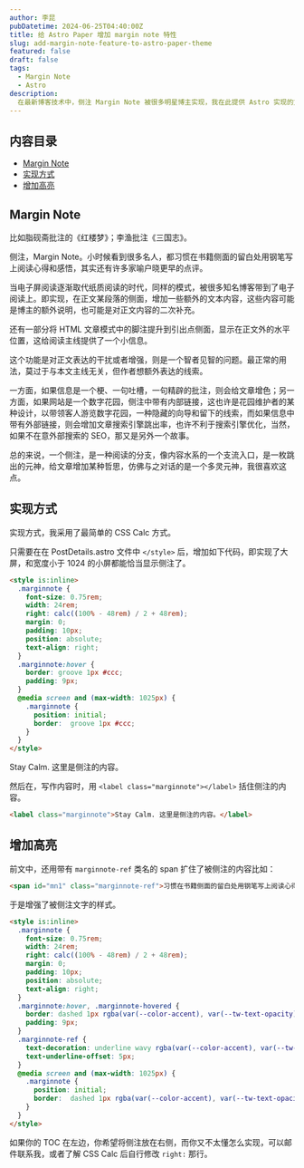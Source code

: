 ```yaml
---
author: 李昆
pubDatetime: 2024-06-25T04:40:00Z
title: 给 Astro Paper 增加 margin note 特性
slug: add-margin-note-feature-to-astro-paper-theme
featured: false
draft: false
tags:
  - Margin Note
  - Astro
description:
  在最新博客技术中，侧注 Margin Note 被很多明星博主实现，我在此提供 Astro 实现的方法。
---
```


## 内容目录

* [Margin Note](#margin-note)
* [实现方式](#实现方式)
* [增加高亮](#增加高亮)

## Margin Note

<label class="marginnote" for="mn1">比如脂砚斋批注的《红楼梦》；李渔批注《三国志》。</label>

侧注，Margin Note。小时候看到很多名人，都习惯在<span id="mn1" class="marginnote-ref">书籍</span>侧面的留白处用钢笔写上阅读心得和感悟，其实还有许多家喻户晓更早的点评。

当电子屏阅读逐渐取代纸质阅读的时代，同样的模式，被很多知名博客带到了电子阅读上。即实现，在正文某段落的侧面，增加一些额外的文本内容，这些内容可能是博主的额外说明，也可能是对正文内容的二次补充。

还有一部分将 HTML 文章模式中的脚注提升到引出点侧面，显示在正文外的水平位置，这给阅读主线提供了一个小信息。

这个功能是对正文表达的干扰或者增强，则是一个智者见智的问题。最正常的用法，莫过于与本文主线无关，但作者想额外表达的线索。

一方面，如果信息是一个梗、一句吐槽，一句精辟的批注，则会给文章增色；另一方面，如果网站是一个数字花园，侧注中带有内部链接，这也许是花园维护者的某种设计，以带领客人游览数字花园，一种隐藏的向导和留下的线索，而如果信息中带有外部链接，则会增加文章搜索引擎跳出率，也许不利于搜索引擎优化，当然，如果不在意外部搜索的 SEO，那又是另外一个故事。

总的来说，一个侧注，是一种阅读的分支，像内容水系的一个支流入口，是一枚跳出的元神，给文章增加某种哲思，仿佛与之对话的是一个多灵元神，我很喜欢这点。

## 实现方式

实现方式，我采用了最简单的 CSS Calc 方式。

只需要在在 PostDetails.astro 文件中 `</style>` 后，增加如下代码，即实现了大屏，和宽度小于 1024 的小屏都能恰当显示侧注了。

``` html
<style is:inline>
  .marginnote {
    font-size: 0.75rem;
    width: 24rem;
    right: calc((100% - 48rem) / 2 + 48rem);
    margin: 0;
    padding: 10px;
    position: absolute;
    text-align: right;
  }
  .marginnote:hover {
    border: groove 1px #ccc;
    padding: 9px;
  }
  @media screen and (max-width: 1025px) {
    .marginnote {
      position: initial;
      border:  groove 1px #ccc;
    }
  }
</style>
```

<label class="marginnote" for="mn2">Stay Calm. 这里是侧注的内容。</label>

然后在，写作内容时，用 `<label class="marginnote"></label>` 括住<span id="mn2" class="marginnote-ref">侧注</span>的内容。

``` html
<label class="marginnote">Stay Calm. 这里是侧注的内容。</label>
```

## 增加高亮

前文中，还用带有 `marginnote-ref` 类名的 span 扩住了被侧注的内容比如：

``` html
<span id="mn1" class="marginnote-ref">习惯在书籍侧面的留白处用钢笔写上阅读心得和感悟</span>
```

于是增强了被侧注文字的样式。

``` html
<style is:inline>
  .marginnote {
    font-size: 0.75rem;
    width: 24rem;
    right: calc((100% - 48rem) / 2 + 48rem);
    margin: 0;
    padding: 10px;
    position: absolute;
    text-align: right;
  }
  .marginnote:hover, .marginnote-hovered {
    border: dashed 1px rgba(var(--color-accent), var(--tw-text-opacity));
    padding: 9px;
  }
  .marginnote-ref {
    text-decoration: underline wavy rgba(var(--color-accent), var(--tw-text-opacity));
    text-underline-offset: 5px;
  }
  @media screen and (max-width: 1025px) {
    .marginnote {
      position: initial;
      border:  dashed 1px rgba(var(--color-accent), var(--tw-text-opacity));
    }
  }
</style>
```


如果你的 TOC 在左边，你希望将侧注放在右侧，而你又不太懂怎么实现，可以邮件联系我，或者了解 CSS Calc 后自行修改 `right:` 那行。


